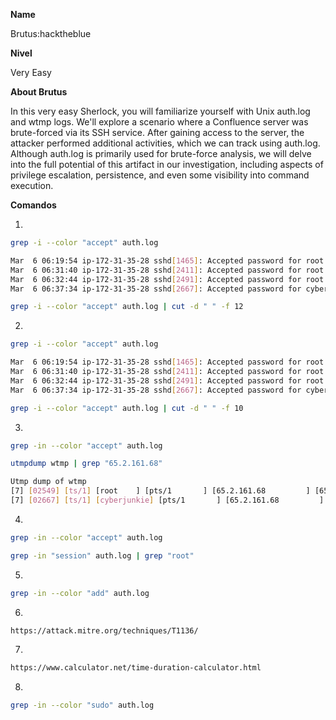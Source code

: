 __Name__

Brutus:hacktheblue

__Nivel__

Very Easy

__About Brutus__

In this very easy Sherlock, you will familiarize yourself with Unix auth.log and wtmp logs. We'll explore a scenario where a Confluence server was brute-forced via its SSH service. After gaining access to the server, the attacker performed additional activities, which we can track using auth.log. Although auth.log is primarily used for brute-force analysis, we will delve into the full potential of this artifact in our investigation, including aspects of privilege escalation, persistence, and even some visibility into command execution.

__Comandos__

1.
```bash
grep -i --color "accept" auth.log

Mar  6 06:19:54 ip-172-31-35-28 sshd[1465]: Accepted password for root from 203.101.190.9 port 42825 ssh2
Mar  6 06:31:40 ip-172-31-35-28 sshd[2411]: Accepted password for root from 65.2.161.68 port 34782 ssh2
Mar  6 06:32:44 ip-172-31-35-28 sshd[2491]: Accepted password for root from 65.2.161.68 port 53184 ssh2
Mar  6 06:37:34 ip-172-31-35-28 sshd[2667]: Accepted password for cyberjunkie from 65.2.161.68 port 43260 ssh2

grep -i --color "accept" auth.log | cut -d " " -f 12
```

2.
```bash
grep -i --color "accept" auth.log

Mar  6 06:19:54 ip-172-31-35-28 sshd[1465]: Accepted password for root from 203.101.190.9 port 42825 ssh2
Mar  6 06:31:40 ip-172-31-35-28 sshd[2411]: Accepted password for root from 65.2.161.68 port 34782 ssh2
Mar  6 06:32:44 ip-172-31-35-28 sshd[2491]: Accepted password for root from 65.2.161.68 port 53184 ssh2
Mar  6 06:37:34 ip-172-31-35-28 sshd[2667]: Accepted password for cyberjunkie from 65.2.161.68 port 43260 ssh2

grep -i --color "accept" auth.log | cut -d " " -f 10
```

3.
```bash
grep -in --color "accept" auth.log

utmpdump wtmp | grep "65.2.161.68"

Utmp dump of wtmp
[7] [02549] [ts/1] [root    ] [pts/1       ] [65.2.161.68         ] [65.2.161.68    ] [2024-03-06T06:32:45,387923+00:00]
[7] [02667] [ts/1] [cyberjunkie] [pts/1       ] [65.2.161.68         ] [65.2.161.68    ] [2024-03-06T06:37:35,475575+00:00]
```

4.
```bash
grep -in --color "accept" auth.log

grep -in "session" auth.log | grep "root"
```

5.
```bash
grep -in --color "add" auth.log

```

6.
```bash
https://attack.mitre.org/techniques/T1136/
```

7.
```bash
https://www.calculator.net/time-duration-calculator.html
```

8.
```bash
grep -in --color "sudo" auth.log
```
